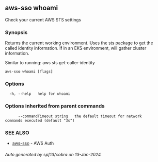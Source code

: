 ## aws-sso whoami

Check your current AWS STS settings

### Synopsis

Returns the current working environment. Uses 
the sts package to get the called identity
information. If in an EKS environment, will
gather cluster information.

Similar to running:
aws sts get-caller-identity

```
aws-sso whoami [flags]
```

### Options

```
  -h, --help   help for whoami
```

### Options inherited from parent commands

```
      --commandTimeout string   the default timeout for network commands executed (default "3s")
```

### SEE ALSO

* [aws-sso](aws-sso.md)	 - AWS Auth

###### Auto generated by spf13/cobra on 13-Jan-2024
